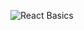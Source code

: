 ![React Basics](https://github.com/debarshee2004/react_basics/assets/129538241/d352d601-49f6-4e0e-9688-8039881df0cf)
